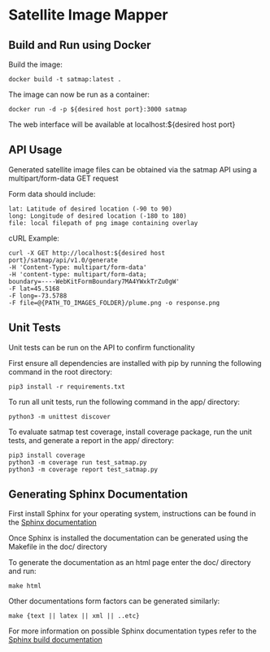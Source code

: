 # Satellite Image Mapper
## Build and Run using Docker
Build the image:
```
docker build -t satmap:latest .
```
The image can now be run as a container:
```
docker run -d -p ${desired host port}:3000 satmap
```
The web interface will be available at localhost:${desired host port}
## API Usage
Generated satellite image files can be obtained via the satmap API using a multipart/form-data GET request

Form data should include:
```
lat: Latitude of desired location (-90 to 90)
long: Longitude of desired location (-180 to 180)
file: local filepath of png image containing overlay
```
cURL Example:
```
curl -X GET http://localhost:${desired host port}/satmap/api/v1.0/generate   
-H 'Content-Type: multipart/form-data'   
-H 'content-type: multipart/form-data; 
boundary=----WebKitFormBoundary7MA4YWxkTrZu0gW'   
-F lat=45.5168
-F long=-73.5788
-F file=@{PATH_TO_IMAGES_FOLDER}/plume.png -o response.png
```
## Unit Tests
Unit tests can be run on the API to confirm functionality

First ensure all dependencies are installed with pip by running the following command in the root directory:
```
pip3 install -r requirements.txt
```
To run all unit tests, run the following command in the app/ directory:
```
python3 -m unittest discover
```
To evaluate satmap test coverage, install coverage package, run the unit tests, and generate a report in the app/ directory:
```
pip3 install coverage
python3 -m coverage run test_satmap.py
python3 -m coverage report test_satmap.py
```

## Generating Sphinx Documentation
First install Sphinx for your operating system, instructions can be found in the [Sphinx documentation](http://www.sphinx-doc.org/en/master/usage/installation.html "Sphinx Installation")

Once Sphinx is installed the documentation can be generated using the Makefile in the doc/ directory

To generate the documentation as an html page enter the doc/ directory and run:
```
make html
```
Other documentations form factors can be generated similarly:
```
make {text || latex || xml || ..etc}
```
For more information on possible Sphinx documentation types refer to the [Sphinx build documentation](http://www.sphinx-doc.org/en/master/man/sphinx-build.html "sphinx-build")
